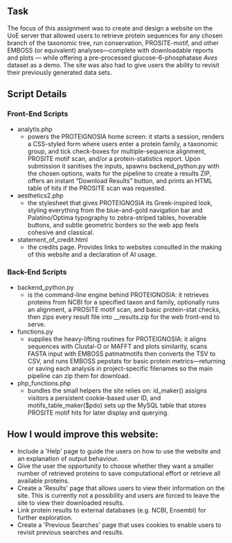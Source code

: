 ## Task
The focus of this assignment was to create and design a website on the UoE server that allowed users to retrieve protein sequences for any chosen branch of the taxonomic tree, run conservation, PROSITE-motif, and other EMBOSS (or equivalent) analyses—complete with downloadable reports and plots — while offering a pre-processed glucose-6-phosphatase *Aves* dataset as a demo. The site was also had to give users the ability to revisit their previously generated data sets.

## Script Details
### Front-End Scripts
- analytis.php
  -  powers the PROTEIGNOSIA home screen: it starts a session, renders a CSS-styled form where users enter a protein family, a taxonomic group, and tick check-boxes for multiple-sequence alignment, PROSITE motif scan, and/or a protein-statistics report. Upon submission it sanitises the inputs, spawns backend_python.py with the chosen options, waits for the pipeline to create a results ZIP, offers an instant “Download Results” button, and prints an HTML table of hits if the PROSITE scan was requested.
- aesthetics2.php
  - the stylesheet that gives PROTEIGNOSIA its Greek-inspired look, styling everything from the blue-and-gold navigation bar and Palatino/Optima typography to zebra-striped tables, hoverable buttons, and subtle geometric borders so the web app feels cohesive and classical.
- statement_of_credit.html
  - the credits page. Provides links to websites consulted in the making of this website and a declaration of AI usage. 

### Back-End Scripts
- backend_python.py
  - is the command-line engine behind PROTEIGNOSIA: it retrieves proteins from NCBI for a specified taxon and family, optionally runs an alignment, a PROSITE motif scan, and basic protein-stat checks, then zips every result file into <taxon>_<family>_results.zip for the web front-end to serve.
- functions.py
  - supplies the heavy-lifting routines for PROTEIGNOSIA: it aligns sequences with Clustal-O or MAFFT and plots similarity, scans FASTA input with EMBOSS patmatmotifs then converts the TSV to CSV, and runs EMBOSS pepstats for basic protein metrics—returning or saving each analysis in project-specific filenames so the main pipeline can zip them for download.
- php_functions.php
  - bundles the small helpers the site relies on: id_maker() assigns visitors a persistent cookie-based user ID, and motifs_table_maker($pdo) sets up the MySQL table that stores PROSITE motif hits for later display and querying.

## How I would improve this website:
- Include a 'Help' page to guide the users on how to use the website and an explanation of output behaviour. 
- Give the user the opportunity to choose whether they want a smaller number of retrieved proteins to save computational effort or retrieve all available proteins.
- Create a 'Results' page that allows users to view their information on the site. This is currently not a possibility and users are forced to leave the site to view their downloaded results.
- Link protein results to external databases (e.g. NCBI, Ensembl) for further exploration.
- Create a 'Previous Searches' page that uses cookies to enable users to revisit previous searches and results. 
